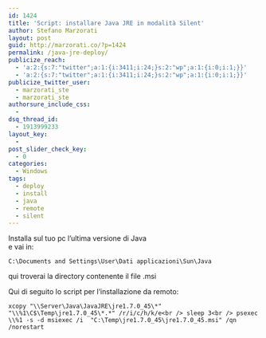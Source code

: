```yaml
---
id: 1424
title: 'Script: installare Java JRE in modalità Silent'
author: Stefano Marzorati
layout: post
guid: http://marzorati.co/?p=1424
permalink: /java-jre-deploy/
publicize_reach:
  - 'a:2:{s:7:"twitter";a:1:{i:3411;i:24;}s:2:"wp";a:1:{i:0;i:1;}}'
  - 'a:2:{s:7:"twitter";a:1:{i:3411;i:24;}s:2:"wp";a:1:{i:0;i:1;}}'
publicize_twitter_user:
  - marzorati_ste
  - marzorati_ste
authorsure_include_css:
  - 
dsq_thread_id:
  - 1913999233
layout_key:
  - 
post_slider_check_key:
  - 0
categories:
  - Windows
tags:
  - deploy
  - install
  - java
  - remote
  - silent
---
```

Installa sul tuo pc l&#8217;ultima versione di Java  
e vai in:

`C:\Documents and Settings\User\Dati applicazioni\Sun\Java`

qui troverai la directory contenente il file .msi

Qui di seguito lo script per l&#8217;installazione da remoto:

`xcopy "\\Server\Java\JavaJRE\jre1.7.0_45\*" "\\%1\C$\Temp\jre1.7.0_45\*.*" /r/i/c/h/k/e<br />
sleep 3<br />
psexec \\%1 -s -d msiexec /i  "C:\Temp\jre1.7.0_45\jre1.7.0_45.msi" /qn /norestart`